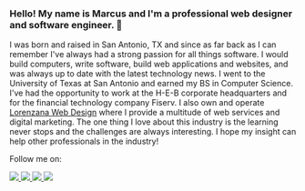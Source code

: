 ### Hello! My name is Marcus and I'm a professional web designer and software engineer. 👋

<!--
**MeesterMarcus/MeesterMarcus** is a ✨ _special_ ✨ repository because its `README.md` (this file) appears on your GitHub profile.

Here are some ideas to get you started:

- 🔭 I’m currently working on ...
- 🌱 I’m currently learning ...
- 👯 I’m looking to collaborate on ...
- 🤔 I’m looking for help with ...
- 💬 Ask me about ...
- 📫 How to reach me: ...
- 😄 Pronouns: ...
- ⚡ Fun fact: ...
-->

I was born and raised in San Antonio, TX and since as far back as I can remember I've always had a strong passion for all things software. I would build computers, write software, build web applications and websites, and was always up to date with the latest technology news. I went to the University of Texas at San Antonio and earned my BS in Computer Science. I've had the opportunity to work at the H-E-B corporate headquarters and for the financial technology company Fiserv. I also own and operate [Lorenzana Web Design](https://www.lorenzanadesigns.com)  where I provide a multitude of web services and digital marketing. The one thing I love about this industry is the learning never stops and the challenges are always interesting. I hope my insight can help other professionals in the industry!

Follow me on:

<a href="https://www.linkedin.com/in/lorenzanamarcus/">
    <img src="https://img.shields.io/badge/linkedin-%230077B5.svg?&style=for-the-badge&logo=linkedin&logoColor=white" />
</a>
  
<a href="https://www.instagram.com/lorenzana_web">
   <img src="https://img.shields.io/badge/instagram-%23E4405F.svg?&style=for-the-badge&logo=instagram&logoColor=white" />        
</a>

<a href="https://www.facebook.com/lorenzanaweb">
   <img src="https://img.shields.io/badge/facebook-%231877F2.svg?&style=for-the-badge&logo=facebook&logoColor=white" />        
</a>

<a href="https://twitter.com/lorenzana_web">
   <img src="https://img.shields.io/badge/twitter-%231DA1F2.svg?&style=for-the-badge&logo=twitter&logoColor=white" />        
</a>
